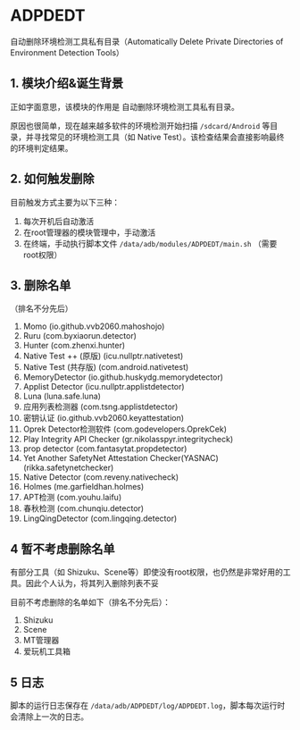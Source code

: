 # ADPDEDT
自动删除环境检测工具私有目录（Automatically Delete Private Directories of Environment Detection Tools）



## 1. 模块介绍&诞生背景

正如字面意思，该模块的作用是 自动删除环境检测工具私有目录。

原因也很简单，现在越来越多软件的环境检测开始扫描 `/sdcard/Android` 等目录，并寻找常见的环境检测工具（如 Native Test）。该检查结果会直接影响最终的环境判定结果。



## 2. 如何触发删除

目前触发方式主要为以下三种：

1. 每次开机后自动激活
2. 在root管理器的模块管理中，手动激活
3. 在终端，手动执行脚本文件 `/data/adb/modules/ADPDEDT/main.sh` （需要root权限）



## 3. 删除名单

（排名不分先后）

1. Momo (io.github.vvb2060.mahoshojo)
2. Ruru (com.byxiaorun.detector)
3. Hunter (com.zhenxi.hunter)
4. Native Test ++ (原版) (icu.nullptr.nativetest)
5. Native Test (共存版) (com.android.nativetest)
6. MemoryDetector (io.github.huskydg.memorydetector)
7. Applist Detector (icu.nullptr.applistdetector)
8. Luna (luna.safe.luna)
9. 应用列表检测器 (com.tsng.applistdetector)
10. 密钥认证 (io.github.vvb2060.keyattestation)
11. Oprek Detector检测软件 (com.godevelopers.OprekCek)
12. Play Integrity API Checker (gr.nikolasspyr.integritycheck)
13. prop detector (com.fantasytat.propdetector)
14. Yet Another SafetyNet Attestation Checker(YASNAC) (rikka.safetynetchecker)
15. Native Detector (com.reveny.nativecheck)
16. Holmes (me.garfieldhan.holmes)
17. APT检测 (com.youhu.laifu)
18. 春秋检测 (com.chunqiu.detector)
19. LingQingDetector (com.lingqing.detector)



## 4 暂不考虑删除名单

有部分工具（如 Shizuku、Scene等）即使没有root权限，也仍然是非常好用的工具。因此个人认为，将其列入删除列表不妥

目前不考虑删除的名单如下（排名不分先后）：

1. Shizuku
2. Scene
3. MT管理器
4. 爱玩机工具箱



## 5 日志

脚本的运行日志保存在 `/data/adb/ADPDEDT/log/ADPDEDT.log`，脚本每次运行时会清除上一次的日志。
